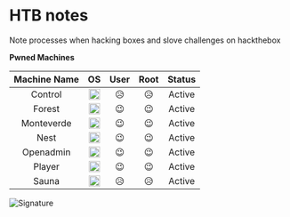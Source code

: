 # HTB notes
Note processes when hacking boxes and slove challenges on hackthebox

**Pwned Machines**

| Machine Name  | OS | User | Root | Status |
| :---: | :---: | :---: | :---: | :---: |
| Control | <img src="https://www.hackthebox.eu/images/win.png" width="20" height="20"> | :disappointed_relieved: | :disappointed_relieved: | Active |
| Forest | <img src="https://www.hackthebox.eu/images/win.png" width="20" height="20"> | :wink: | :wink: | Active |
| Monteverde | <img src="https://www.hackthebox.eu/images/win.png" width="20" height="20"> | :wink: | :wink: | Active |
| Nest | <img src="https://www.hackthebox.eu/images/win.png" width="20" height="20"> | :wink: | :wink: | Active |
| Openadmin | <img src="https://www.hackthebox.eu/images/linux.png" width="20" height="20"> | :wink: | :wink: | Active |
| Player | <img src="https://www.hackthebox.eu/images/linux.png" width="20" height="20"> | :wink: | :wink: | Active |
| Sauna | <img src="https://www.hackthebox.eu/images/win.png" width="20" height="20"> | :disappointed_relieved: | :disappointed_relieved: | Active |

![Signature](https://www.hackthebox.eu/badge/image/83903)
